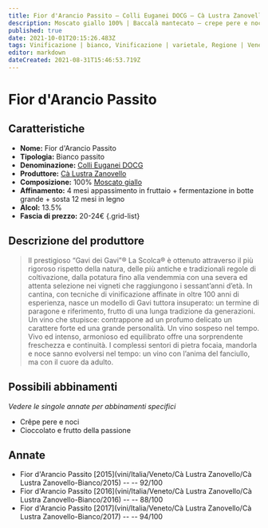 ```yaml
---
title: Fior d'Arancio Passito – Colli Euganei DOCG – Cà Lustra Zanovello – Veneto (IT) – 20-24€ – 3★-5★
description: Moscato giallo 100% | Baccalà mantecato – crepe pere e noci – Cioccolato e frutto della passione
published: true
date: 2021-10-01T20:15:26.483Z
tags: Vinificazione | bianco, Vinificazione | varietale, Regione | Veneto (IT), Alimento | baccalà, Cottura | mantecato, Valutazioni | 5 stelle, Vinificazione | passito, Vitigni | Moscato Giallo, Alimento | crepe, Aromatizzazione | pere e noci, Alimento | cioccolato, Aromatizzazione | frutto della passione, Prezzi | 20-24€
editor: markdown
dateCreated: 2021-08-31T15:46:53.719Z
---
```


# Fior d'Arancio Passito

## Caratteristiche
- **Nome:** Fior d'Arancio Passito
- **Tipologia:** Bianco passito
- **Denominazione:** [Colli Euganei DOCG](/denominazioni/Italia/Veneto/DOCG/Colli-Euganei) 
- **Produttore:** [Cà Lustra Zanovello](/produttori/Italia/Veneto/Ca-Lustra-Zanovello) 
- **Composizione:** 100% [Moscato giallo](/vitigni/Italia/bacca-bianca/moscato-giallo) 
- **Affinamento:** 4 mesi appassimento in fruttaio + fermentazione in botte grande + sosta 12 mesi in legno 
- **Alcol:** 13.5%
- **Fascia di prezzo:** 20-24€
{.grid-list}

## Descrizione del produttore

> II prestigioso “Gavi dei Gavi”® La Scolca® è ottenuto attraverso il più rigoroso rispetto della natura, delle più antiche e tradizionali regole di coltivazione, dalla potatura fino alla vendemmia con una severa ed attenta selezione nei vigneti che raggiungono i sessant’anni d’età. In cantina, con tecniche di vinificazione affinate in oltre 100 anni di esperienza, nasce un modello di Gavi tuttora insuperato: un termine di paragone e riferimento, frutto di una lunga tradizione da generazioni. Un vino che stupisce: contrappone ad un profumo delicato un carattere forte ed una grande personalità. Un vino sospeso nel tempo. Vivo ed intenso, armonioso ed equilibrato offre una sorprendente freschezza e continuità. I complessi sentori di pietra focaia, mandorla e noce sanno evolversi nel tempo: un vino con l’anima del fanciullo, ma con il cuore da adulto.


## Possibili abbinamenti
*Vedere le singole annate per abbinamenti specifici*

- Crêpe pere e noci
- Cioccolato e frutto della passione


## Annate
- Fior d'Arancio Passito [2015](vini/Italia/Veneto/Cà Lustra Zanovello/Cà Lustra Zanovello-Bianco/2015) -- <span class="star-5"></span> -- 92/100
- Fior d'Arancio Passito [2016](vini/Italia/Veneto/Cà Lustra Zanovello/Cà Lustra Zanovello-Bianco/2016) -- <span class="star-3"></span> -- 88/100
- Fior d'Arancio Passito [2017](vini/Italia/Veneto/Cà Lustra Zanovello/Cà Lustra Zanovello-Bianco/2017) -- <span class="star-5"></span> -- 94/100
